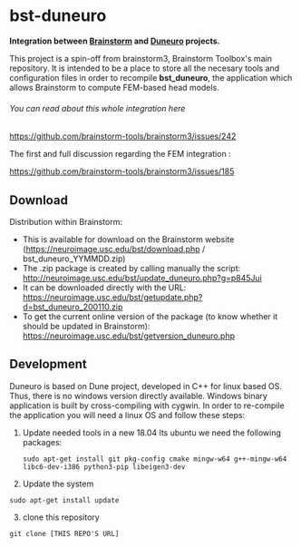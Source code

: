 # bst-duneuro
**Integration between [Brainstorm](https://neuroimage.usc.edu/brainstorm/) and [Duneuro](http://www.duneuro.org/) projects.**

This project is a spin-off from brainstorm3, Brainstorm Toolbox's main repository.
It is intended to be a place to store all the necesary tools and configuration files in order to recompile **bst_duneuro**, the application which allows Brainstorm to compute FEM-based head models.

###### You can read about this whole integration here 
https://github.com/brainstorm-tools/brainstorm3/issues/242

The first and full discussion regarding the FEM integration :

https://github.com/brainstorm-tools/brainstorm3/issues/185

## Download
Distribution within Brainstorm:
- This is available for download on the Brainstorm website (https://neuroimage.usc.edu/bst/download.php / bst_duneuro_YYMMDD.zip)
- The .zip package is created by calling manually the script: http://neuroimage.usc.edu/bst/update_duneuro.php?g=p845Jui
- It can be downloaded directly with the URL: https://neuroimage.usc.edu/bst/getupdate.php?d=bst_duneuro_200110.zip
- To get the current online version of the package (to know whether it should be updated in Brainstorm): https://neuroimage.usc.edu/bst/getversion_duneuro.php

## Development

Duneuro is based on Dune project, developed in C++ for linux based OS. Thus, there is no windows version directly available. Windows binary application is built by cross-compiling with cygwin. In order to re-compile the application you will need a linux OS and follow these steps:

1. Update needed tools
   in a new 18.04 lts ubuntu we need the following packages:
   ```
   sudo apt-get install git pkg-config cmake mingw-w64 g++-mingw-w64 libc6-dev-i386 python3-pip libeigen3-dev
   ```
   
2. Update the system
  ```
  sudo apt-get install update
  ```
3. clone this repository
```
git clone [THIS REPO'S URL]
```
